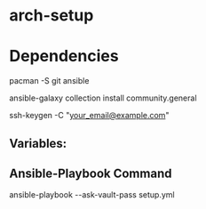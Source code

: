 # arch-setup

# Dependencies

pacman -S git ansible

ansible-galaxy collection install community.general

ssh-keygen -C "your_email@example.com"

Variables:
--------------



Ansible-Playbook Command
--------------------------

ansible-playbook --ask-vault-pass setup.yml

